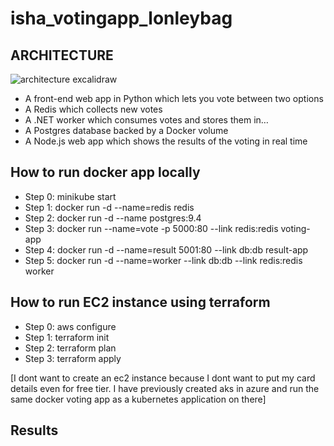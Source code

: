 # isha_votingapp_lonleybag

## ARCHITECTURE


![architecture excalidraw](https://github.com/user-attachments/assets/ba5a0e71-8354-4a95-a723-ddb9fce9d0b4)

* A front-end web app in Python which lets you vote between two options
* A Redis which collects new votes
* A .NET worker which consumes votes and stores them in…
* A Postgres database backed by a Docker volume
* A Node.js web app which shows the results of the voting in real time

## How to run docker app locally

* Step 0: minikube start
* Step 1: docker run -d --name=redis redis
* Step 2: docker run -d --name postgres:9.4
* Step 3: docker run --name=vote -p 5000:80 --link redis:redis voting-app
* Step 4: docker run -d --name=result 5001:80 --link db:db result-app
* Step 5: docker run -d --name=worker --link db:db --link redis:redis worker

## How to run EC2 instance using terraform 

* Step 0: aws configure
* Step 1: terraform init
* Step 2: terraform plan
* Step 3: terraform apply

[I dont want to create an ec2 instance because I dont want to put my card details even for free tier. I have previously created aks in azure and run the same docker voting app as a kubernetes application on there]

## Results
